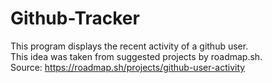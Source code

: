 # Github-Tracker
This program displays the recent activity of a github user.  
This idea was taken from suggested projects by roadmap.sh.  
Source: https://roadmap.sh/projects/github-user-activity
